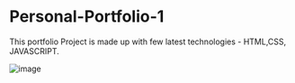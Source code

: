# Personal-Portfolio-1

This portfolio Project is made up with few latest technologies - HTML,CSS, JAVASCRIPT.

![image](https://github.com/shubham-afk/Personal-Portfolio-1/assets/60767112/3a435e16-b439-40cc-ab6a-2143c047619e)
